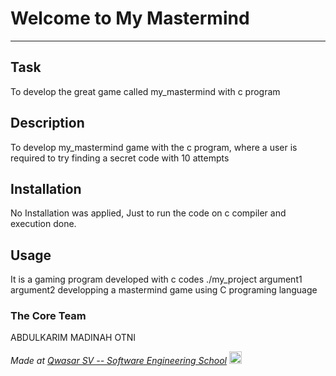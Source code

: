 # Welcome to My Mastermind
***

## Task
To develop the great game called my_mastermind with c program

## Description
To develop my_mastermind game with the c program, where a user is required to try finding a secret code with 10 attempts

## Installation
No Installation was applied, Just to run the code on c compiler and execution done.

## Usage
It is a gaming program developed with c codes
./my_project argument1 argument2
developping a mastermind game using C programing language

### The Core Team
ABDULKARIM MADINAH OTNI

<span><i>Made at <a href='https://qwasar.io'>Qwasar SV -- Software Engineering School</a></i></span>
<span><img alt='Qwasar SV -- Software Engineering Schools Logo' src='https://storage.googleapis.com/qwasar-public/qwasar-logo_50x50.png' width='20px' /></span>
